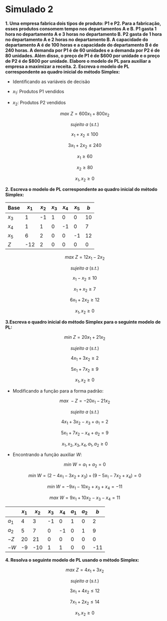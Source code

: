# Simulado 2

**1. Uma empresa fabrica dois tipos de produto: P1 e P2. Para a fabricação, esses produtos consomem tempo nos departamentos A e B. P1 gasta 1 hora no departamento A e 3 horas no departamento B. P2 gasta de 1 hora no departamento A e 2 horas no departamento B. A capacidade do departamento A é de 100 horas e a capacidade do departamento B é de 240 horas. A demanda por P1 é de 60 unidades e a demanda por P2 é de 80 unidades. Além disso, o preço de P1 é de $600 por unidade e o preço de P2 é de $800 por unidade. Elabore o modelo de PL para auxiliar a empresa a maximizar a receita. 2. Escreva o modelo de PL correspondente ao quadro inicial do método Simplex:**

- Identificando as variáveis de decisão

- $x_1$: Produtos P1 vendidos

- $x_2$: Produtos P2 vendidos

$$max\ Z=600x_1+800x_2$$

$$sujeito\ a\ (s.t.)$$

$$x_1+x_2\leq100$$

$$3x_1+2x_2\leq240$$

$$x_1\geq60$$

$$x_2\geq80$$

$$x_1,x_2\geq0$$

**2. Escreva o modelo de PL correspondente ao quadro inicial do método Simplex:**

| Base | $x_1$ | $x_2$ | $x_3$ | $x_4$ | $x_5$ | $b$ |
|---|---|---|---|---|---|---|
| $x_3$ | 1 | -1 | 1 | 0 | 0 | 10 |
| $x_4$ | 1 | 1 | 0 | -1 | 0 | 7 |
| $x_5$ | 6 | 2 | 0 | 0 | -1 | 12 |
| $Z$ | -12 | 2 | 0 | 0 | 0 | 0 |

$$max\ Z=12x_1-2x_2$$

$$sujeito\ a\ (s.t.)$$

$$x_1-x_2\leq10$$

$$x_1+x_2\geq7$$

$$6x_1+2x_2\geq12$$

$$x_1,x_2\geq0$$

**3.Escreva o quadro inicial do método Simplex para o seguinte modelo de PL:**

$$min\ Z=20x_1+21x_2$$

$$sujeito\ a\ (s.t.)$$

$$4x_1+3x_2\geq2$$

$$5x_1+7x_2\geq9$$

$$x_1,x_2\geq0$$

- Modificando a função para a forma padrão:

$$max\ -Z=-20x_1-21x_2$$

$$sujeito\ a\ (s.t.)$$

$$4x_1+3x_2-x_3+a_1=2$$

$$5x_1+7x_2-x_4+a_2=9$$

$$x_1,x_2,x_3,x_4,a_1,a_2\geq0$$

- Encontrando a função auxiliar $W$:

$$min\ W=a_1+a_2=0$$

$$min\ W=(2-4x_1-3x_2+x_3)+(9-5x_1-7x_2+x_4)=0$$

$$min\ W=-9x_1-10x_2+x_3+x_4=-11$$

$$max\ W=9x_1+10x_2-x_3-x_4=11$$

| | $x_1$ | $x_2$ | $x_3$ | $x_4$ | $a_1$ | $a_2$ | $b$ |
|---|---|---|---|---|---|---|---|
| $a_1$ | 4 | 3 | -1 | 0 | 1 | 0 | 2 |
| $a_2$ | 5 | 7 | 0 | -1 | 0 | 1 | 9 |
| $-Z$ | 20 | 21 | 0 | 0 | 0 | 0 | 0 |
| $-W$ | -9 | -10 | 1 | 1 | 0 | 0 | -11 |

**4. Resolva o seguinte modelo de PL usando o método Simplex:**

$$max\ Z=4x_1+3x_2$$

$$sujeito\ a\ (s.t.)$$

$$3x_1+4x_2\leq12$$

$$7x_1+2x_2\leq14$$

$$x_1,x_2\geq0$$

